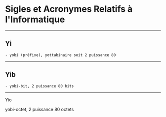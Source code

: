 # **Sigles et Acronymes Relatifs à l'Informatique**

---
## **Yi**

    - yobi (préfixe), yottabinaire soit 2 puissance 80
---
## **Yib**

    - yobi-bit, 2 puissance 80 bits
---
Yio

yobi-octet, 2 puissance 80 octets
